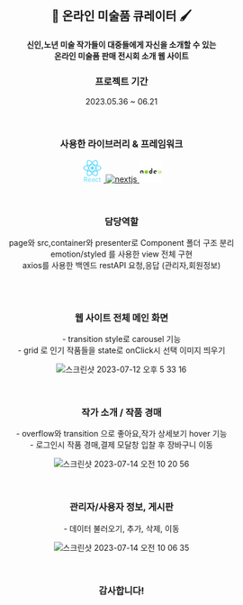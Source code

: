 <h2 align="center"> 🎨 온라인 미술품 큐레이터 🖌️ </h2>
<p> <h4 align="center"> 신인,노년 미술 작가들이 대중들에게 자신을 소개할 수 있는 <br> 온라인 미술품 판매 전시회 소개 웹 사이트 </h4> </p>

<h3 align="center"> 프로젝트 기간 </h3>
<p align="center"> 2023.05.36 ~ 06.21 </p>
<br>
<h3 align="center">사용한 라이브러리 & 프레임워크 </h3>
<p align="center"> <a href="https://reactjs.org/" target="_blank" rel="noreferrer"> <img src="https://raw.githubusercontent.com/devicons/devicon/master/icons/react/react-original-wordmark.svg" alt="react" width="40" height="40"/> </a><a href="https://nextjs.org/" target="_blank" rel="noreferrer"> <img src="https://cdn.worldvectorlogo.com/logos/nextjs-2.svg" alt="nextjs" width="40" height="40"/> </a> <a href="https://nodejs.org" target="_blank" rel="noreferrer"> <img src="https://raw.githubusercontent.com/devicons/devicon/master/icons/nodejs/nodejs-original-wordmark.svg" alt="nodejs" width="40" height="40"/> </a>  </p>
<br>
<h3 align="center">담당역할</h3>
<p align="center"> page와 src,container와 presenter로 Component 폴더 구조 분리 <br> emotion/styled 를 사용한 view 전체 구현 <br> axios를 사용한 백엔드 restAPI 요청,응답 (관리자,회원정보)  </p>
<br>
<br>
<h3 align="center">웹 사이트 전체 메인 화면</h3>
<p align="center">- transition style로 carousel 기능 <br> - grid 로 인기 작품들을  state로 onClick시 선택 이미지 띄우기 </p>
<p align="center"> <img width="358" alt="스크린샷 2023-07-12 오후 5 33 16" src="https://github.com/m2jung/curator_front/assets/104767659/f94a96a2-a449-4bb6-8ab4-edfccc3179b9"></p>
<br>
<h3 align="center">작가 소개 / 작품 경매</h3>
<p align="center"> - overflow와 transition 으로 좋아요,작가 상세보기 hover 기능 <br> - 로그인시 작품 경매,결제 모달창 입찰 후 장바구니 이동 </p>
<p align="center"><img width="330" alt="스크린샷 2023-07-14 오전 10 20 56" src="https://github.com/m2jung/curator_front/assets/104767659/3d73c0ed-5095-43a1-b24d-aa9d4606ce71">
</p>
<br/>
<h3 align="center"> 관리자/사용자 정보, 게시판</h3>
<p align="center"> - 데이터 불러오기, 추가, 삭제, 이동 </p>
<p align="center"><img width="600" alt="스크린샷 2023-07-14 오전 10 06 35" src="https://github.com/m2jung/curator_front/assets/104767659/100e4112-ffa0-4bee-80cd-3b7ba57e41d1">
</p>
<br>
<h3 align="center">감사합니다! </h3>


